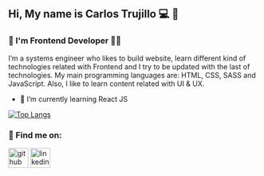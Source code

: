 ## Hi, My name is Carlos Trujillo 💻  👋
### :large_blue_circle: I'm Frontend Developer 👨‍💻
I’m a systems engineer who likes to build website, learn different kind of technologies related with Frontend and I try to be updated with the last of technologies. My main programming languages are: HTML, CSS, SASS and JavaScript. Also, I like to learn content related with UI & UX. 

- 🌱 I’m currently learning React JS 
  
[![Top Langs](https://github-readme-stats.vercel.app/api/top-langs/?username=carlostrujilloneyra)](https://github.com/anuraghazra/github-readme-stats)
 
### :large_blue_circle: Find me on:
 
 [<img src='https://cdn.jsdelivr.net/npm/simple-icons@3.0.1/icons/github.svg' alt='github' height='40'>](https://github.com/carlostrujilloneyra)  [<img src='https://cdn.jsdelivr.net/npm/simple-icons@3.0.1/icons/linkedin.svg' alt='linkedin' height='40'>](https://www.linkedin.com/in/carlostrujillo21/)

